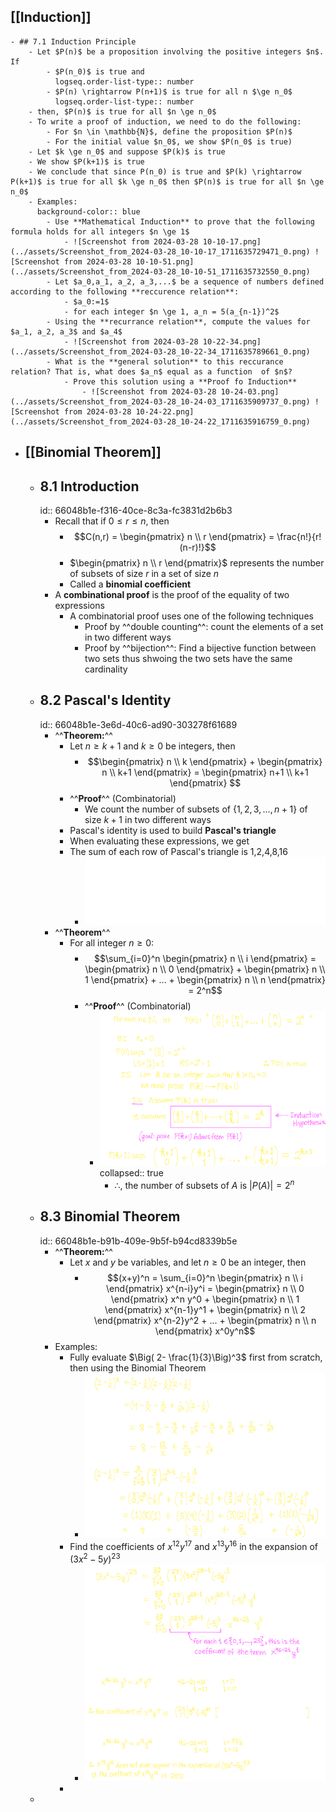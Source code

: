 ## [[Induction]]
	- ## 7.1 Induction Principle
		- Let $P(n)$ be a proposition involving the positive integers $n$. If
			- $P(n_0)$ is true and
			  logseq.order-list-type:: number
			- $P(n) \rightarrow P(n+1)$ is true for all n $\ge n_0$
			  logseq.order-list-type:: number
		- then, $P(n)$ is true for all $n \ge n_0$
		- To write a proof of induction, we need to do the following:
			- For $n \in \mathbb{N}$, define the proposition $P(n)$
			- For the initial value $n_0$, we show $P(n_0$ is true)
		- Let $k \ge n_0$ and suppose $P(k)$ is true
		- We show $P(k+1)$ is true
		- We conclude that since P(n_0) is true and $P(k) \rightarrow P(k+1)$ is true for all $k \ge n_0$ then $P(n)$ is true for all $n \ge n_0$
		- Examples:
		  background-color:: blue
			- Use **Mathematical Induction** to prove that the following formula holds for all integers $n \ge 1$
				- ![Screenshot from 2024-03-28 10-10-17.png](../assets/Screenshot_from_2024-03-28_10-10-17_1711635729471_0.png) ![Screenshot from 2024-03-28 10-10-51.png](../assets/Screenshot_from_2024-03-28_10-10-51_1711635732550_0.png)
			- Let $a_0,a_1, a_2, a_3,...$ be a sequence of numbers defined according to the following **reccurence relation**:
				- $a_0:=1$
				- for each integer $n \ge 1, a_n = 5(a_{n-1})^2$
			- Using the **recurrance relation**, compute the values for $a_1, a_2, a_3$ and $a_4$
				- ![Screenshot from 2024-03-28 10-22-34.png](../assets/Screenshot_from_2024-03-28_10-22-34_1711635789661_0.png)
			- What is the **general solution** to this reccurance relation? That is, what does $a_n$ equal as a function  of $n$?
				- Prove this solution using a **Proof fo Induction**
					- ![Screenshot from 2024-03-28 10-24-03.png](../assets/Screenshot_from_2024-03-28_10-24-03_1711635909737_0.png) ![Screenshot from 2024-03-28 10-24-22.png](../assets/Screenshot_from_2024-03-28_10-24-22_1711635916759_0.png)
- ## [[Binomial Theorem]]
	- ## 8.1 Introduction
	  id:: 66048b1e-f316-40ce-8c3a-fc3831d2b6b3
		- Recall that if $0 \le r \le n$, then
			- $$C(n,r) = \begin{pmatrix} n \\ r \end{pmatrix} = \frac{n!}{r!(n-r)!}$$
			- $\begin{pmatrix} n \\ r \end{pmatrix}$ represents the number of subsets of size $r$ in a set of size $n$
			- Called a **binomial coefficient**
		- A **combinational proof** is the proof of the equality of two expressions
			- A combinatorial proof uses one of the following techniques
				- Proof by ^^double counting^^: count the elements of a set in two different ways
				- Proof by ^^bijection^^: Find a bijective function between two sets thus shwoing the two sets have the same cardinality
	- ## 8.2 Pascal's Identity
	  id:: 66048b1e-3e6d-40c6-ad90-303278f61689
		- ^^**Theorem:**^^
			- Let $n \ge k + 1$ and $k \ge 0$ be integers, then
				- $$\begin{pmatrix} n \\ k \end{pmatrix} + \begin{pmatrix} n \\ k+1 \end{pmatrix} = \begin{pmatrix} n+1 \\ k+1 \end{pmatrix} $$
			- ^^**Proof**^^ (Combinatorial)
				- We count the number of subsets of $\{1,2,3,..., n+1\}$ of size $k+1$ in two different ways
			- Pascal's identity is used to build **Pascal's triangle**
			- When evaluating these expressions, we get
			- The sum of each row of Pascal's triangle is 1,2,4,8,16
				- ![Screenshot from 2024-03-28 11-36-10.png](../assets/Screenshot_from_2024-03-28_11-36-10_1711640195173_0.png)
		- ^^**Theorem**^^
			- For all integer $n \ge 0$:
				- $$\sum_{i=0}^n \begin{pmatrix} n \\ i \end{pmatrix} = \begin{pmatrix} n \\ 0 \end{pmatrix}  + \begin{pmatrix} n \\ 1 \end{pmatrix} + ... + \begin{pmatrix} n \\ n \end{pmatrix} = 2^n$$
				- ^^**Proof**^^ (Combinatorial)
					- ![Screenshot from 2024-03-28 11-25-30.png](../assets/Screenshot_from_2024-03-28_11-25-30_1711639566474_0.png)
					  collapsed:: true
						- $\therefore$, the number of subsets of $A$ is $|P(A)| = 2^n$
	- ## 8.3 Binomial Theorem
	  id:: 66048b1e-b91b-409e-9b5f-b94cd8339b5e
		- ^^**Theorem:**^^
			- Let $x$ and $y$ be variables, and let $n \ge 0$ be an integer, then
				- $$(x+y)^n = \sum_{i=0}^n \begin{pmatrix} n \\ i \end{pmatrix} x^{n-i}y^i = \begin{pmatrix} n \\ 0 \end{pmatrix} x^n y^0 + \begin{pmatrix} n \\ 1 \end{pmatrix} x^{n-1}y^1 + \begin{pmatrix} n \\ 2 \end{pmatrix} x^{n-2}y^2 + ... + \begin{pmatrix} n \\ n \end{pmatrix} x^0y^n$$
		- Examples:
			- Fully evaluate $\Big( 2- \frac{1}{3}\Big)^3$ first from scratch, then using the Binomial Theorem
				- ![Screenshot from 2024-03-28 10-46-28.png](../assets/Screenshot_from_2024-03-28_10-46-28_1711637359096_0.png)
			- Find the coefficients of $x^{12}y^{17}$ and $x^{13}y^{16}$ in the expansion of $(3x^2-5y)^{23}$
				- ![Screenshot from 2024-03-28 10-45-47.png](../assets/Screenshot_from_2024-03-28_10-45-47_1711637175467_0.png)
			-
	-